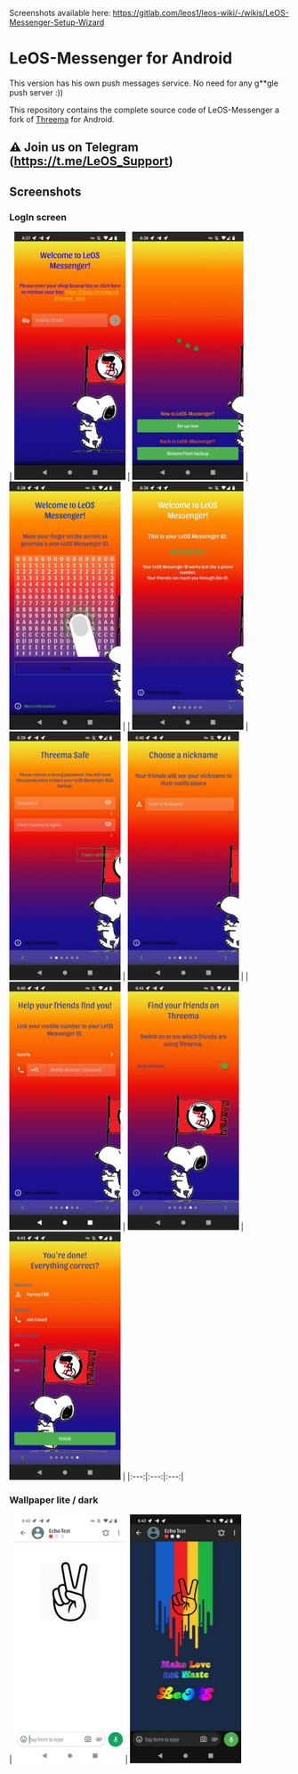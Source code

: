Screenshots available here: https://gitlab.com/leos1/leos-wiki/-/wikis/LeOS-Messenger-Setup-Wizard

# LeOS-Messenger for Android

This version has his own push messages service. No need for any g**gle push server :))


This repository contains the complete source code of LeOS-Messenger a fork of
[Threema](https://threema.ch/) for Android.

## ⚠ Join us on Telegram (https://t.me/LeOS_Support)

## Screenshots
### LogIn screen
| <img src="screenshots/1.jpg" width="200"/> | <img src="screenshots/2.jpg" width="200"/> | <img src="screenshots/3.jpg" width="200"/> |
| <img src="screenshots/4.jpg" width="200"/> | <img src="screenshots/5.jpg" width="200"/> | <img src="screenshots/6.jpg" width="200"/> |
| <img src="screenshots/7.jpg" width="200"/> | <img src="screenshots/8.jpg" width="200"/> | <img src="screenshots/9.jpg" width="200"/> |
|:---:|:---:|:---:|

### Wallpaper lite / dark
| <img src="screenshots/WallpaperLite.jpg" width="200"/>| <img src="screenshots/WallpaperDark.jpg" width="200"/>

